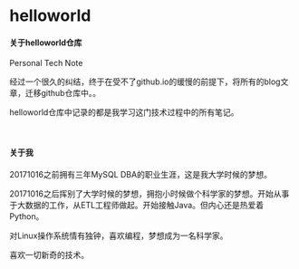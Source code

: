 # helloworld
#### 关于helloworld仓库

Personal Tech Note

经过一个很久的纠结，终于在受不了github.io的缓慢的前提下，将所有的blog文章，迁移github仓库中。。

helloworld仓库中记录的都是我学习这门技术过程中的所有笔记。

<br />

#### 关于我

20171016之前拥有三年MySQL DBA的职业生涯，这是我大学时候的梦想。

20171016之后挥别了大学时候的梦想，拥抱小时候做个科学家的梦想。开始从事于大数据的工作，从ETL工程师做起。开始接触Java。但内心还是热爱着Python。

对Linux操作系统情有独钟，喜欢编程，梦想成为一名科学家。

喜欢一切新奇的技术。




